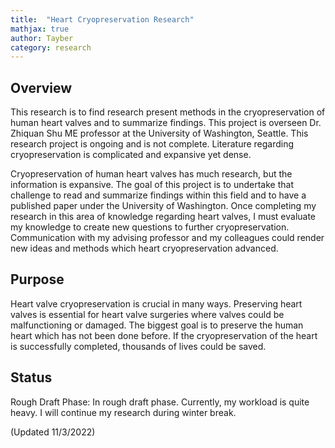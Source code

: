 ```yaml
---
title:  "Heart Cryopreservation Research"
mathjax: true
author: Tayber
category: research
---
```


## Overview

This research is to find research present methods in the cryopreservation of human heart valves and to summarize findings. This project is overseen Dr. Zhiquan Shu ME professor at the University of Washington, Seattle. This research project is ongoing and is not complete. Literature regarding cryopreservation is complicated and expansive yet dense.

Cryopreservation of human heart valves has much research, but the information is expansive. The goal of this project is to undertake that challenge to read and summarize findings within this field and to have a published paper under the University of Washington. Once completing my research in this area of knowledge regarding heart valves, I must evaluate my knowledge to create new questions to further cryopreservation. Communication with my advising professor and my colleagues could render new ideas and methods which heart cryopreservation advanced.

## Purpose

Heart valve cryopreservation is crucial in many ways. Preserving heart valves is essential for heart valve surgeries where valves could be malfunctioning or damaged. The biggest goal is to preserve the human heart which has not been done before. If the cryopreservation of the heart is successfully completed, thousands of lives could be saved.

## Status

Rough Draft Phase: In rough draft phase. Currently, my workload is quite heavy. I will continue my research during winter break.


(Updated 11/3/2022)


